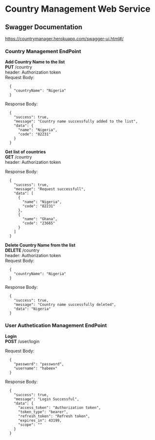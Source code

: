 # Country Management Web Service

## Swagger Documentation
https://countrymanager.herokuapp.com/swagger-ui.html#/

### Country Management EndPoint <br/>

**Add Country Name to the list** <br/>
**PUT** /country <br/>
header: Authorization token <br/>
Request Body:

```
  {
    "countryName": "Nigeria"
  }
```
Response Body:

```
  {
    "success": true,
    "message": "Country name successfully added to the list",
    "data": {
      "name": "Nigeria",
      "code": "82231"
    }
  }
```

**Get list of countries** <br/>
**GET** /country <br/>
header: Authorization token <br/>

Response Body:

```
  {
    "success": true,
    "message": "Request successfull",
    "data": [
      {
        "name": "Nigeria",
        "code": "82231"
      },
      {
        "name": "Ghana",
        "code": "23665"
      }
    ]
  }
```
**Delete Country Name from the list** <br/>
**DELETE** /country <br/>
header: Authorization token <br/>
Request Body:

```
  {
    "countryName": "Nigeria"
  }
```
Response Body:

```
  {
    "success": true,
    "message": "Country name successfully deleted",
    "data": "Nigeria"
  }
```

### User Authetication Management EndPoint <br/>
**Login** <br/>
**POST** /user/login <br/>

Request Body:

```
  {
    "password": "password",
    "username": "habeex"
  }
```
Response Body:

```
  {
    "success": true,
    "message": "Login Successful",
    "data": {
      "access_token": "Authorization token",
      "token_type": "bearer",
      "refresh_token": "Refresh token",
      "expires_in": 43199,
      "scope": ""
    }
  }
```

